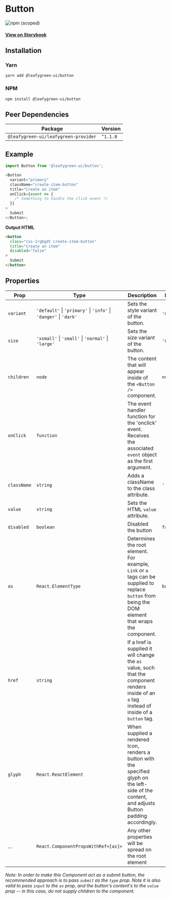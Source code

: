 # Button

![npm (scoped)](https://img.shields.io/npm/v/@leafygreen-ui/button.svg)

#### [View on Storybook](https://mongodb.github.io/leafygreen-ui/?path=/story/buttons--default)

## Installation

### Yarn

```shell
yarn add @leafygreen-ui/button
```

### NPM

```shell
npm install @leafygreen-ui/button
```

## Peer Dependencies

| Package                              | Version  |
| ------------------------------------ | -------- |
| `@leafygreen-ui/leafygreen-provider` | `^1.1.0` |

## Example

```js
import Button from '@leafygreen-ui/button';

<Button
  variant="primary"
  className="create-item-button"
  title="Create an item"
  onClick={event => {
    /* Something to handle the click event */
  }}
>
  Submit
</Button>;
```

**Output HTML**

```html
<button
  class="css-1rgbgdt create-item-button"
  title="Create an item"
  disabled="false"
>
  Submit
</button>
```

## Properties

| Prop        | Type                                                             | Description                                                                                                                                           | Default     |
| ----------- | ---------------------------------------------------------------- | ----------------------------------------------------------------------------------------------------------------------------------------------------- | ----------- |
| `variant`   | `'default'` \| `'primary'` \| `'info'` \| `'danger'` \| `'dark'` | Sets the style variant of the button.                                                                                                                 | `'default'` |
| `size`      | `'xsmall'` \| `'small'` \| `'normal'` \| `'large'`               | Sets the size variant of the button.                                                                                                                  | `'normal'`  |
| `children`  | `node`                                                           | The content that will appear inside of the `<Button />` component.                                                                                    | `null`      |
| `onClick`   | `function`                                                       | The event handler function for the 'onclick' event. Receives the associated `event` object as the first argument.                                     |             |
| `className` | `string`                                                         | Adds a className to the class attribute.                                                                                                              | `''`        |
| `value`     | `string`                                                         | Sets the HTML `value` attribute.                                                                                                                      |             |
| `disabled`  | `boolean`                                                        | Disabled the button                                                                                                                                   | `false`     |
| `as`        | `React.ElementType`                                              | Determines the root element. For example, `Link` or `a` tags can be supplied to replace `button` from being the DOM element that wraps the component. | `button`    |
| `href`      | `string`                                                         | If a href is supplied it will change the `as` value, such that the component renders inside of an `a` tag instead of inside of a `button` tag.        |             |
| `glyph`     | `React.ReactElement`                                             | When supplied a rendered Icon, renders a button with the specified glyph on the left-side of the content, and adjusts Button padding accordingly.     |             |
| ...         | `React.ComponentPropsWithRef<[as]>`                              | Any other properties will be spread on the root element                                                                                               |             |

_Note: In order to make this Component act as a submit button, the recommended approach is to pass `submit` as the `type` prop. Note it is also valid to pass `input` to the `as` prop, and the button's content's to the `value` prop -- in this case, do not supply children to the component._
